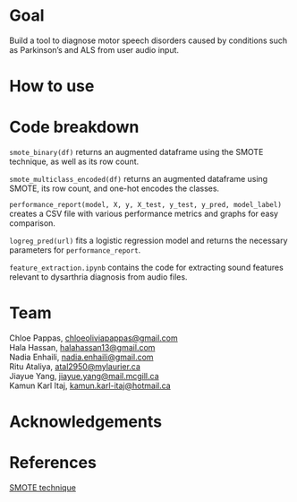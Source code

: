 # Goal 
Build a tool to diagnose motor speech disorders caused by conditions such as Parkinson’s and ALS from user audio input.

# How to use

# Code breakdown
`smote_binary(df)` returns an augmented dataframe using the SMOTE technique, as well as its row count.

`smote_multiclass_encoded(df)` returns an augmented dataframe using SMOTE, its row count, and one-hot encodes the classes.

`performance_report(model, X, y, X_test, y_test, y_pred, model_label)` creates a CSV file with various performance metrics and graphs for easy comparison.

`logreg_pred(url)` fits a logistic regression model and returns the necessary parameters for `performance_report`.

`feature_extraction.ipynb` contains the code for extracting sound features relevant to dysarthria diagnosis from audio files.

# Team
Chloe Pappas, <chloeoliviapappas@gmail.com>  
Hala Hassan, <halahassan13@gmail.com>  
Nadia Enhaili, <nadia.enhaili@gmail.com>  
Ritu Ataliya, <atal2950@mylaurier.ca>  
Jiayue Yang, <jiayue.yang@mail.mcgill.ca>  
Kamun Karl Itaj, <kamun.karl-itaj@hotmail.ca>  

# Acknowledgements


 
# References
[SMOTE technique](https://machinelearningmastery.com/smote-oversampling-for-imbalanced-classification/)
